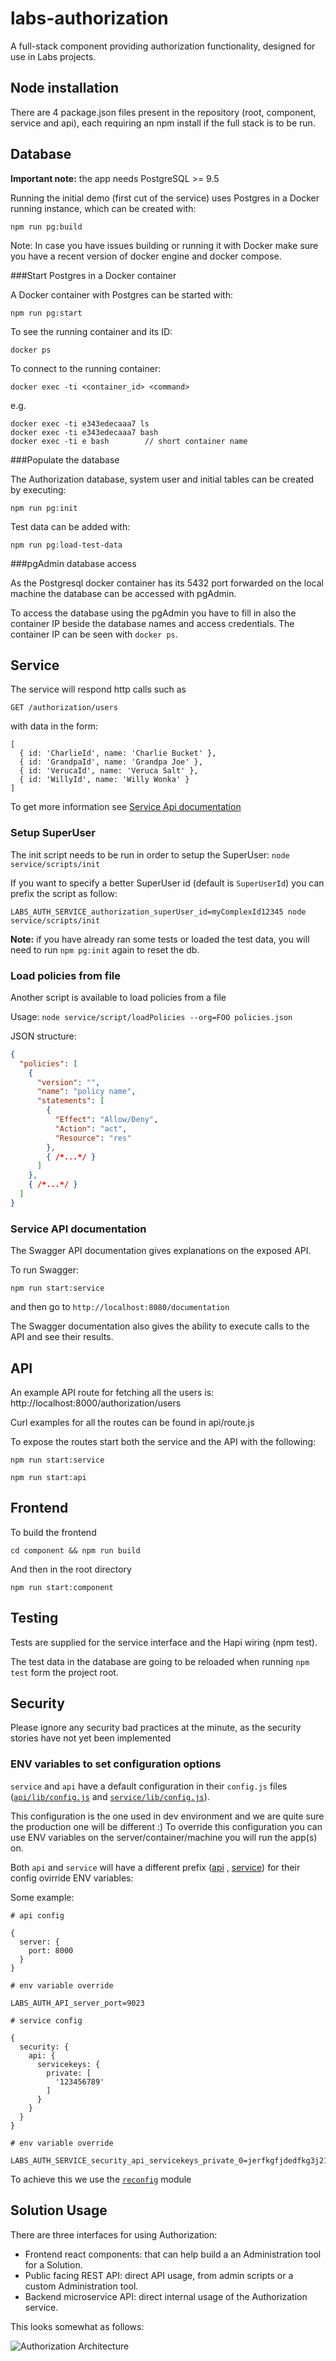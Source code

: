 # labs-authorization

A full-stack component providing authorization functionality, designed for use in Labs projects.

## Node installation

There are 4 package.json files present in the repository (root, component, service and api), each requiring an npm install if the full stack is to be run.

## Database

**Important note:** the app needs PostgreSQL >= 9.5

Running the initial demo (first cut of the service) uses Postgres in a Docker running instance, which can be created with:

```
npm run pg:build
```

Note: In case you have issues building or running it with Docker make sure you have a recent version of docker engine and docker compose.

###Start Postgres in a Docker container

A Docker container with Postgres can be started with:
```
npm run pg:start
```

To see the running container and its ID:
```
docker ps
```

To connect to the running container:
```
docker exec -ti <container_id> <command>
```
e.g.
```
docker exec -ti e343edecaaa7 ls
docker exec -ti e343edecaaa7 bash
docker exec -ti e bash        // short container name
```

###Populate the database

The Authorization database, system user and initial tables
can be created by executing:

```
npm run pg:init
```

Test data can be added with:
```
npm run pg:load-test-data
```

###pgAdmin database access

As the Postgresql docker container has its 5432 port forwarded on the local machine the database can be accessed with pgAdmin.

To access the database using the pgAdmin you have to fill in also the container IP beside the database names and access credentials. The container IP can be seen with `docker ps`.

## Service

The service will respond http calls such as

```
GET /authorization/users
```

with data in the form:

```
[
  { id: 'CharlieId', name: 'Charlie Bucket' },
  { id: 'GrandpaId', name: 'Grandpa Joe' },
  { id: 'VerucaId', name: 'Veruca Salt' },
  { id: 'WillyId', name: 'Willy Wonka' }
]
```

To get more information see [Service Api documentation](#service-api-documentation)

### Setup SuperUser

The init script needs to be run in order to setup the SuperUser: `node service/scripts/init`

If you want to specify a better SuperUser id (default is `SuperUserId`) you can prefix the script as follow:

```
LABS_AUTH_SERVICE_authorization_superUser_id=myComplexId12345 node service/scripts/init
```

**Note:** if you have already ran some tests or loaded the test data, you will need to run `npm pg:init` again to reset the db.

### Load policies from file

Another script is available to load policies from a file

Usage: `node service/script/loadPolicies --org=FOO policies.json`

JSON structure:

```json
{
  "policies": [
    {
      "version": "",
      "name": "policy name",
      "statements": [
        {
          "Effect": "Allow/Deny",
          "Action": "act",
          "Resource": "res"
        },
        { /*...*/ }
      ]
    },
    { /*...*/ }
  ]
}
```

### Service API documentation

The Swagger API documentation gives explanations on the exposed API.

To run Swagger:

```
npm run start:service
```

and then go to `http://localhost:8080/documentation`

The Swagger documentation also gives the ability to execute calls to the API and see their results.


## API

An example API route for fetching all the users is: http://localhost:8000/authorization/users

Curl examples for all the routes can be found in api/route.js

To expose the routes start both the service and the API with the following:

    npm run start:service

    npm run start:api

## Frontend

To build the frontend

    cd component && npm run build

And then in the root directory

    npm run start:component

## Testing

Tests are supplied for the service interface and the Hapi wiring (npm test).

The test data in the database are going to be reloaded when running `npm test` form the project root.

## Security

Please ignore any security bad practices at the minute, as the security stories have not yet been implemented

### ENV variables to set configuration options

`service` and `api` have a default configuration in their `config.js` files ([`api/lib/config.js`](https://github.com/nearform/labs-authorization/blob/master/api/lib/config.js) and [`service/lib/config.js`](https://github.com/nearform/labs-authorization/blob/master/service/lib/config.js)).

This configuration is the one used in dev environment and we are quite sure the production one will be different :) To override this configuration you can use ENV variables on the server/container/machine you will run the app(s) on.

Both `api` and `service` will have a different prefix ([api](https://github.com/nearform/labs-authorization/blob/master/api/lib/config.js#L20) , [service](https://github.com/nearform/labs-authorization/blob/master/service/lib/config.js#L29)) for their config ovirride ENV variables:

Some example:

```
# api config

{
  server: {
    port: 8000
  }
}

# env variable override

LABS_AUTH_API_server_port=9023
```

```
# service config

{
  security: {
    api: {
      servicekeys: {
        private: [
          '123456789'
        ]
      }
    }
  }
}

# env variable override

LABS_AUTH_SERVICE_security_api_servicekeys_private_0=jerfkgfjdedfkg3j213i43u31jk2erwegjndf
```

To achieve this we use the [`reconfig`](https://github.com/namshi/reconfig) module


## Solution Usage

There are three interfaces for using Authorization:

* Frontend react components: that can help build a an Administration tool for a Solution.
* Public facing REST API: direct API usage, from admin scripts or a custom Administration tool.
* Backend microservice API: direct internal usage of the Authorization service.

This looks somewhat as follows:

![Authorization Architecture](./docs/authorization.png)
